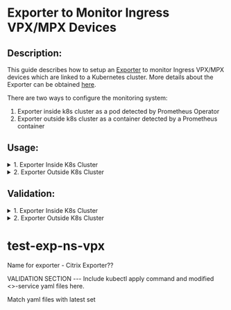 Exporter to Monitor Ingress VPX/MPX Devices
===

Description:
---

This guide describes how to setup an [Exporter](https://github.com/Rakshith1342/netscaler-stat-exporter) to monitor Ingress VPX/MPX devices which are linked to a Kubernetes cluster. More details about the Exporter can be obtained [here](https://github.com/Rakshith1342/netscaler-stat-exporter).

There are two ways to configure the monitoring system:
1. Exporter inside k8s cluster as a pod detected by Prometheus Operator
2. Exporter outside k8s cluster as a container detected by a Prometheus container


Usage:
---
<details>
<summary>1. Exporter Inside K8s Cluster</summary>
<br>
   
This method assumes [Prometheus Operator](https://github.com/coreos/prometheus-operator) has been configured (using the [kube-prometheus manifest files](https://github.com/coreos/prometheus-operator/tree/master/contrib/kube-prometheus/manifests)) in Kubernetes for monitoring. 

Running ```kubectl create -f prometheus-operator/contrib/kube-prometheus/manifests/``` will setup Prometheus Operator using the kube-prometheus manifest files. 

Once Prometheus Operator has been setup, an image for the exporter will need to be built and loaded to docker on all the nodes. The image can be built using ```docker build -f Dockerfile -t ns-exporter:v1 ./```. 

Now, the following yaml file can be used to deploy the exporter as a pod in Kuberenetes and expose it as a service. Populate the ```args:``` section to include the IPs of the Ingress VPX/MPX to be monitored and deploy the exporter using ```kubectl create -f exporter_ingress.yaml```. 
```
apiVersion: v1
kind: Pod
metadata:
  name: exp
  labels:
    app: exp
spec:
  containers:
    - name: exp
      image: ns-exporter:v1
      args:
        - "--target-nsip=x.x.x.x:xx"
        - "--target-nsip=y.y.y.y:yy"
        - "--port=8080"
      imagePullPolicy: IfNotPresent
      env:
        - name: POD_IP
          valueFrom:
            fieldRef:
              fieldPath: status.podIP
---
apiVersion: v1
kind: Service
metadata:
  name: exp
  labels:
    app: exp
spec:
  type: ClusterIP
  ports:
  - port: 8080
    targetPort: 8080
    name: exp-port
  selector:
    app: exp
---
apiVersion: monitoring.coreos.com/v1
kind: ServiceMonitor
metadata:
  labels:
    app: exp
  name: exp
  namespace: monitoring
spec:
  endpoints:
  - interval: 30s
    port: exp-port
  selector:
    matchLabels:
      app: exp
  namespaceSelector:
    matchNames:
    - monitoring
    - default
```
Additional parameters such as username, password, and TLS query can be enabled by providing additional flags in the ```args:``` section. The table below describes flags which can be provided:

flag&nbsp;&nbsp;&nbsp;&nbsp;&nbsp;&nbsp;&nbsp;&nbsp;&nbsp;&nbsp;&nbsp;&nbsp;&nbsp;&nbsp;&nbsp;&nbsp;&nbsp;&nbsp; | Description
-----------------|--------------------
--target-nsip    |Provide the &lt;IP:port&gt; of the Netscalers to be monitored
--port	        |Specify on which port the stats collected by the exporter should be exposed. Agents like Prometheus will need to scrape this port of the container to access stats being exported
--username       |Provide the username of the NetScaler to be monitored. Default: 'nsroot'
--password       |Provide the password of the NetScaler to be monitored. Default: 'nsroot'
--secure         |Option 'yes' can be provided to run stat collection from NetScalers over TLS. Default: 'no'.

</details>


<details>
<summary>2. Exporter Outside K8s Cluster</summary>
<br>

This [link](https://github.com/Rakshith1342/netscaler-stat-exporter) explains how the Exporter can be setup to monitor any given NetScaler device in a non-Kubernetes environment. By following that documentation and providing the IPs of the Ingress VPX/MPX machines, they can be monitored.
</details>


Validation:
---
<details>
<summary>1. Exporter Inside K8s Cluster</summary>
<br>

To validate the proper working of the Exporter to monitor the Ingress devices, the Prometheus and Grafana pods need to be accessible from a browser. This can be done by exposing the Prometheus and Grafana services as NodePorts. The ```prometheus-service.yaml``` can be changed as follows to expose them using NodePort.
```
apiVersion: v1
kind: Service
metadata:
  labels:
    prometheus: k8s
  name: prometheus-k8s
  namespace: monitoring
spec:
  type: NodePort
  ports:
  - name: web
    port: 9090
    nodePort: 30100
    targetPort: web
  selector:
    app: prometheus
    prometheus: k8s
```

After making these changes to the yaml files, the following commands will expose the services:
```
kubectl apply -f prometheus-service.yaml
```

Now, going to the targets page ```http://<k8s-node-IP>:30100/targets``` of Prometheus can be used to verify if the state of the Exporter in the list is ```UP```. 

[IMAGE OF TARGETS PAGE]

**NOTE:** If large metrics... may not get response in reqd time. If the endpoint appear in the list of targets but are in DOWN with the error "context deadline exceeded", then increase the ```scrape_timing``` AND ```timeout``` of the prometheus-operator till UP state.

Finally, Grafana can be used to plot stats. 
EXPOSE GRAFANA AS NODE PORT
The ```grafana-service.yaml``` can be changed as follows to expose them using NodePort.
```
apiVersion: v1
kind: Service
metadata:
  name: grafana
  namespace: monitoring
spec:
  type: NodePort
  ports:
  - name: http
    port: 3000
    nodePort: 30300
    targetPort: http
  selector:
    app: grafana
```
```
kubectl apply -f grafana-service.yaml
```
OPEN IN BROWSER WITH ADMIN/ADMIN
PLOT SOME NETSCALER COUNTER --- TYPE NETSCALER IN QUERY BAR, OR JUST IMPORT THE JSON FILE.
[IMAGE OF SOME STAT PAGE]

</details>


<details>
<summary>2. Exporter Outside K8s Cluster</summary>
<br>

The [verification section](https://github.com/Rakshith1342/netscaler-stat-exporter#verification-of-exporter-functionality) on the [Exporter](https://github.com/Rakshith1342/netscaler-stat-exporter) page explains how this setup which is running outside a Kubernetes cluster can be validated.
</details>


# test-exp-ns-vpx

Name for exporter - Citrix Exporter??

VALIDATION SECTION --- Include kubectl apply command and modified <>-service yaml files here.

Match yaml files with latest set
